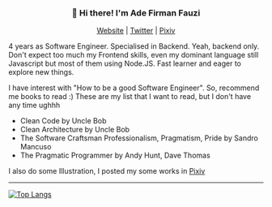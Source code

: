 
<h3 align="center">👋 Hi there! I'm Ade Firman Fauzi</h3>
<p align="center">
  <a href="https://adefirmanf.github.io">Website</a> | 
  <a href="https://twitter.com/sunadokei_27">Twitter</a> |
    <a href="https://www.pixiv.net/en/users/11075375">Pixiv</a>
</p>

4 years as Software Engineer. Specialised in Backend. Yeah, backend only. Don't expect too much my Frontend skills, even my dominant language still Javascript but most of them using Node.JS. Fast learner and eager to explore new things.

I have interest with "How to be a good Software Engineer". So, recommend me books to read :) These are my list that I want to read, but I don't have any time ughhh

 * Clean Code by Uncle Bob
 * Clean Architecture by Uncle Bob
 * The Software Craftsman Professionalism, Pragmatism, Pride by Sandro Mancuso
 * The Pragmatic Programmer by Andy Hunt, Dave Thomas


I also do some Illustration, I posted my some works in <a href="https://www.pixiv.net/en/users/11075375">Pixiv</a>

----

[![Top Langs](https://github-readme-stats.vercel.app/api/top-langs/?username=adefirmanf&layout=compact)](https://github.com/anuraghazra/github-readme-stats)

